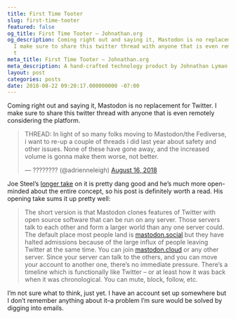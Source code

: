 ```yaml
---
title: First Time Tooter
slug: first-time-tooter
featured: false
og_title: First Time Tooter – Johnathan.org
og_description: Coming right out and saying it, Mastodon is no replacement for Twitter.
  I make sure to share this twitter thread with anyone that is even remotely considering
  t
meta_title: First Time Tooter – Johnathan.org
meta_description: A hand-crafted technology product by Johnathan Lyman
layout: post
categories: posts
date: 2018-08-22 09:20:17.000000000 -07:00
---
```


Coming right out and saying it, Mastodon is no replacement for Twitter. I make sure to share this twitter thread with anyone that is even remotely considering the platform.

> THREAD: In light of so many folks moving to Mastodon/the Fediverse, i want to re-up a couple of threads i did last year about safety and other issues. None of these have gone away, and the increased volume is gonna make them worse, not better.
> 
> — ???????? (@adrienneleigh) [August 16, 2018](https://twitter.com/adrienneleigh/status/1030213888850030592?ref_src=twsrc%5Etfw)

<script async="" src="https://platform.twitter.com/widgets.js" charset="utf-8"></script>

Joe Steel’s [longer take](http://joe-steel.com/2018-08-20-First-Time-Tooter-Long-Time-Tweeter.html) on it is pretty dang good and he’s much more open-minded about the entire concept, so his post is definitely worth a read. His opening take sums it up pretty well:

> The short version is that Mastodon clones features of Twitter with open source software that can be run on any server. Those servers talk to each other and form a larger world than any one server could. The default place most people land is [mastodon.social](https://mastodon.social/) but they have halted admissions because of the large influx of people leaving Twitter at the same time. You can join [mastodon.cloud](https://mastodon.cloud/) or any other server. Since your server can talk to the others, and you can move your account to another one, there’s no immediate pressure. There’s a timeline which is functionally like Twitter – or at least how it was back when it was chronological. You can mute, block, follow, etc.

I’m not sure what to think, just yet. I have an account set up somewhere but I don’t remember anything about it–a problem I’m sure would be solved by digging into emails.

